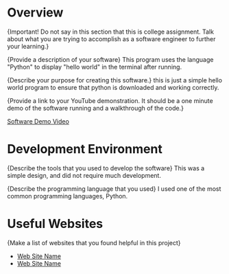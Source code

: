 # Overview

{Important!  Do not say in this section that this is college assignment.  Talk about what you are trying to accomplish as a software engineer to further your learning.}

{Provide a description of your software}
This program uses the language "Python" to display "hello world" in the terminal after running.
 

{Describe your purpose for creating this software.}
this is just a simple hello world program to ensure that python is downloaded and working correctly.


{Provide a link to your YouTube demonstration.  It should be a one minute demo of the software running and a walkthrough of the code.}

[Software Demo Video](https://www.youtube.com/watch?v=L3mkcXcTgR0)

# Development Environment

{Describe the tools that you used to develop the software}
This was a simple design, and did not require much development.

{Describe the programming language that you used}
I used one of the most common programming languages, Python.

# Useful Websites

{Make a list of websites that you found helpful in this project}
* [Web Site Name](http://url.link.goes.here)
* [Web Site Name](http://url.link.goes.here)
